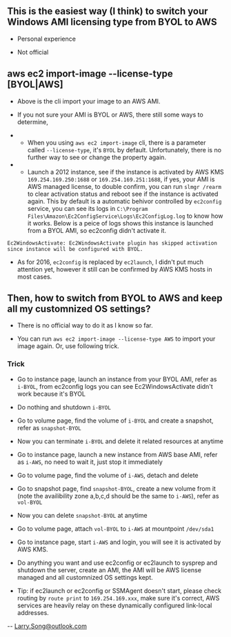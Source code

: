
## This is the easiest way (I think) to switch your Windows AMI licensing type from BYOL to AWS

* Personal experience

* Not official

## aws ec2 import-image --license-type [BYOL|AWS]

* Above is the cli import your image to an AWS AMI.

* If you not sure your AMI is BYOL or AWS, there still some ways to determine,

* * When you using `aws ec2 import-image` cli, there is a parameter called `--license-type`, it's `BYOL` by default. Unfortunately, there is no further way to see or change the property again.

* * Launch a 2012 instance, see if the instance is activated by AWS KMS `169.254.169.250:1688` or `169.254.169.251:1688`, if yes, your AMI is AWS managed license, to double confirm, you can run `slmgr /rearm` to clear activation status and reboot see if the instance is activated again. This by default is a automatic behivor controlled by `ec2config` service, you can see its logs in `C:\Program Files\Amazon\Ec2ConfigService\Logs\Ec2ConfigLog.log` to know how it works. Below is a peice of logs shows this instance is launched from a BYOL AMI, so ec2config didn't activate it.

```
Ec2WindowsActivate: Ec2WindowsActivate plugin has skipped activation since instance will be configured with BYOL.
```

* As for 2016, `ec2config` is replaced by `ec2launch`, I didn't put much attention yet, however it still can be confirmed by AWS KMS hosts in most cases.

## Then, how to switch from BYOL to AWS and keep all my customnized OS settings?

* There is no official way to do it as I know so far.

* You can run `aws ec2 import-image --license-type AWS` to import your image again. Or, use following trick.

### Trick

* Go to instance page, launch an instance from your BYOL AMI, refer as `i-BYOL`, from ec2config logs you can see Ec2WindowsActivate didn't work because it's BYOL

* Do nothing and shutdown `i-BYOL`

* Go to volume page, find the volume of `i-BYOL` and create a snapshot, refer as `snapshot-BYOL`

* Now you can terminate `i-BYOL` and delete it related resources at anytime

* Go to instance page, launch a new instance from AWS base AMI, refer as `i-AWS`, no need to wait it, just stop it immediately

* Go to volume page, find the volume of `i-AWS`, detach and delete

* Go to snapshot page, find `snapshot-BYOL`, create a new volume from it (note the availibility zone a,b,c,d should be the same to `i-AWS`), refer as `vol-BYOL`

* Now you can delete `snapshot-BYOL` at anytime

* Go to volume page, attach `vol-BYOL` to `i-AWS` at mountpoint `/dev/sda1`

* Go to instance page, start `i-AWS` and login, you will see it is activated by AWS KMS.

* Do anything you want and use ec2config or ec2launch to sysprep and shutdown the server, create an AMI, the AMI will be AWS license managed and  all customnized OS settings kept.

* Tip: if ec2launch or ec2config or SSMAgent doesn't start, please check routing by `route print` to `169.254.169.xxx`, make sure it's correct, AWS services are heavily relay on these dynamically configured link-local addresses.

-- Larry.Song@outlook.com







